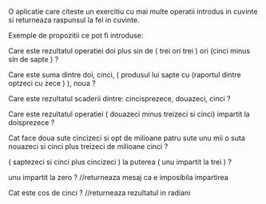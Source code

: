 O aplicatie care citeste un exercitiu cu mai multe operatii introdus in cuvinte si returneaza raspunsul la fel in cuvinte.

Exemple de propozitii ce pot fi introduse:

Care este rezultatul operatiei doi plus sin de ( trei ori trei ) ori (cinci minus sin de sapte ) ?

Care este suma dintre doi, cinci, ( produsul lui sapte cu (raportul dintre optzeci cu zece ) ), noua ?

Care este rezultatul scaderii dintre: cincisprezece, douazeci, cinci ?

Care este rezultatul operatiei ( douazeci minus treizeci si cinci) impartit la doisprezece ?

Cat face doua sute cincizeci si opt de milioane patru sute unu mii o suta nouazeci si cinci plus treizeci de milioane cinci ?

( saptezeci si cinci plus cincizeci ) la puterea ( unu impartit la trei ) ?

unu impartit la zero ? //returneaza mesaj ca e imposibila impartirea

Cat este cos de cinci ? //returneaza rezultatul in radiani
